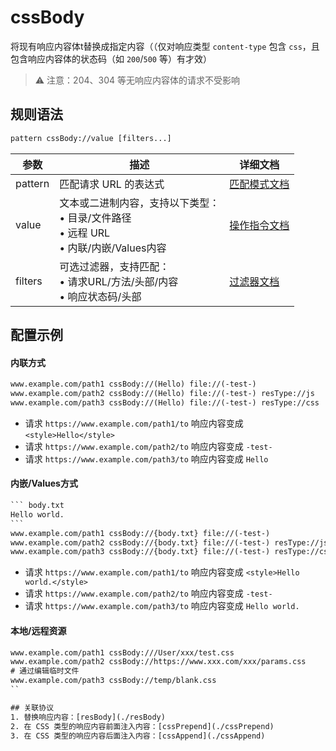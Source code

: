 # cssBody
将现有响应内容体t替换成指定内容（（仅对响应类型 `content-type` 包含 `css`，且包含响应内容体的状态码（如 `200`/`500` 等）有才效）
> ⚠️ 注意：204、304 等无响应内容体的请求不受影响

## 规则语法
``` txt
pattern cssBody://value [filters...]
```
| 参数    | 描述                                                         | 详细文档                  |
| ------- | ------------------------------------------------------------ | ------------------------- |
| pattern | 匹配请求 URL 的表达式                                        | [匹配模式文档](./pattern) |
| value   | 文本或二进制内容，支持以下类型：<br/>• 目录/文件路径<br/>• 远程 URL<br/>• 内联/内嵌/Values内容 | [操作指令文档](./operation)   |
| filters | 可选过滤器，支持匹配：<br/>• 请求URL/方法/头部/内容<br/>• 响应状态码/头部 | [过滤器文档](./filters) |

## 配置示例
#### 内联方式
``` txt
www.example.com/path1 cssBody://(Hello) file://(-test-)
www.example.com/path2 cssBody://(Hello) file://(-test-) resType://js
www.example.com/path3 cssBody://(Hello) file://(-test-) resType://css
```
- 请求 `https://www.example.com/path1/to` 响应内容变成 `<style>Hello</style>`
- 请求 `https://www.example.com/path2/to` 响应内容变成 `-test-`
- 请求 `https://www.example.com/path3/to` 响应内容变成 `Hello`

#### 内嵌/Values方式
```` txt
``` body.txt
Hello world.
```
www.example.com/path1 cssBody://{body.txt} file://(-test-)
www.example.com/path2 cssBody://{body.txt} file://(-test-) resType://js
www.example.com/path3 cssBody://{body.txt} file://(-test-) resType://css
````
- 请求 `https://www.example.com/path1/to` 响应内容变成 `<style>Hello world.</style>`
- 请求 `https://www.example.com/path2/to` 响应内容变成 `-test-`
- 请求 `https://www.example.com/path3/to` 响应内容变成 `Hello world.`

#### 本地/远程资源

```` txt
www.example.com/path1 cssBody:///User/xxx/test.css
www.example.com/path2 cssBody://https://www.xxx.com/xxx/params.css
# 通过编辑临时文件
www.example.com/path3 cssBody://temp/blank.css
``

## 关联协议
1. 替换响应内容：[resBody](./resBody)
2. 在 CSS 类型的响应内容前面注入内容：[cssPrepend](./cssPrepend)
3. 在 CSS 类型的响应内容后面注入内容：[cssAppend](./cssAppend)
